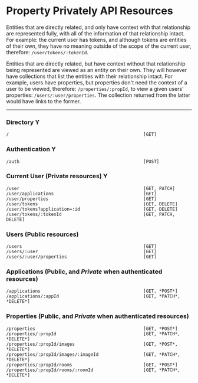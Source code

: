 # Property Privately API Resources

Entities that are directly related, and only have context with that relationship are represented fully, with all of the information of that relationship intact. For example: the current user has tokens, and although tokens are entities of their own, they have no meaning outside of the scope of the current user, therefore: `/user/tokens/:tokenId`.

Entities that are directly related, but have context without that relationship being represented are viewed as an entity on their own. They will however have collections that list the entities with their relationship intact. For example, users have properties, but properties don't need the context of a user to be viewed, therefore: `/properties/:propId`, to view a given users' properties: `/users/:user/properties`. The collection returned from the latter would have links to the former.

---

### Directory Y

```
/                                                   [GET]
```

### Authentication Y

```
/auth                                               [POST]
```

### Current User (Private resources) Y

```
/user                                               [GET, PATCH]
/user/applications                                  [GET]
/user/properties                                    [GET]
/user/tokens                                        [GET, DELETE]
/user/tokens?application=:id                        [GET, DELETE]
/user/tokens/:tokenId                               [GET, PATCH, DELETE]
```

### Users (Public resources)

```
/users                                              [GET]
/users/:user                                        [GET]
/users/:user/properties                             [GET]
```

### Applications (Public, and *Private* when authenticated resources)

```
/applications                                       [GET, *POST*]
/applications/:appId                                [GET, *PATCH*, *DELETE*]
```

### Properties (Public, and *Private* when authenticated resources)

```
/properties                                         [GET, *POST*]
/properties/:propId                                 [GET, *PATCH*, *DELETE*]
/properties/:propId/images                          [GET, *POST*, *DELETE*]
/properties/:propId/images/:imageId                 [GET, *PATCH*, *DELETE*]
/properties/:propId/rooms                           [GET, *POST*]
/properties/:propId/rooms/:roomId                   [GET, *PATCH*, *DELETE*]
```
